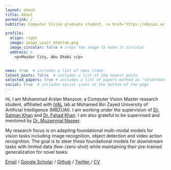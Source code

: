 ```yaml
---
layout: about
title: About
permalink: /
subtitle: Computer Vision graduate student, <a href='https://mbzuai.ac.ae/'>MBZUAI</a>, Abu-Dhabi - BSc from <a href='https://seecs.nust.edu.pk/'>SEECS, NUST</a>, Pakistan.

profile:
  align: right
  image: image_uzair_khattak.png
  image_circular: false # crops the image to make it circular
  address: >
    <p>Masdar City, Abu Dhabi </p>


news: true  # includes a list of news items
latest_posts: false  # includes a list of the newest posts
selected_papers: true # includes a list of papers marked as "selected={true}"
social: true  # includes social icons at the bottom of the page
---
```


Hi, I am Muhammad Arslan Manzoor, a Computer Vision Master research student, affiliated with [IVAL](https://www.ival-mbzuai.com/) lab at Mohamed Bin Zayed University of Artificial Intelligence (MBZUAI). I am working under the supervision of [Dr. Salman Khan](https://salman-h-khan.github.io/) and [Dr. Fahad Khan](https://sites.google.com/view/fahadkhans/home?pli=1&authuser=1). I am also grateful to be supervised and mentored by [Dr. Muzammal Naseer](https://muzammal-naseer.netlify.app/).

My research focus is on adapting foundational multi-modal models for vision tasks including image recognition, object detection and video action recognition. The goal is to steer these foundational models for downstream tasks with limited data (few-/zero-shot) while maintaining their pre-trained generalization for novel tasks. 

 <a href="mailto:muzair.khattak99@gmail.com">Email</a>  /  <a href="https://scholar.google.com/citations?user=M6fFL4gAAAAJ&hl=en&authuser=1">Google Scholar</a>  /  <a href="https://github.com/muzairkhattak">Github</a>  /  <a href="https://twitter.com/muzairkhattak">Twitter </a>  /  <a href="https://muzairkhattak.github.io/assets/pdf/CV_MuhammadUzairKhattak.pdf">CV</a> 

[//]: # (<p align="justify" style="color:MediumSeaGreen;"> I am currently applying for Ph.D. in Computer Science/ Computer Vision for Fall 2023! I am interested in multi-modal understanding and generalization tasks for mainstream computer vision tasks.</p>)
